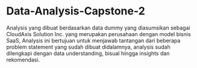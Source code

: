 # Data-Analysis-Capstone-2
Analysis yang dibuat berdasarkan data dummy yang diasumsikan sebagai CloudAxis Solution Inc. yang merupakan perusahaan dengan model bisnis SaaS, Analysis ini bertujuan untuk menjawab tantangan dari beberapa problem statement yang sudah dibuat didalamnya, analysis sudah dilengkapi dengan data understanding, bisual hingga insights dan rekomendasi.
